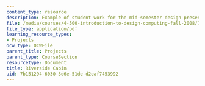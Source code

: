 ```yaml
---
content_type: resource
description: Example of student work for the mid-semester design presentation.
file: /media/courses/4-500-introduction-to-design-computing-fall-2008/7b15129460303d6e51ded2eaf7453992_assn4a_6.pdf
file_type: application/pdf
learning_resource_types:
- Projects
ocw_type: OCWFile
parent_title: Projects
parent_type: CourseSection
resourcetype: Document
title: Riverside Cabin
uid: 7b151294-6030-3d6e-51de-d2eaf7453992
---
```

